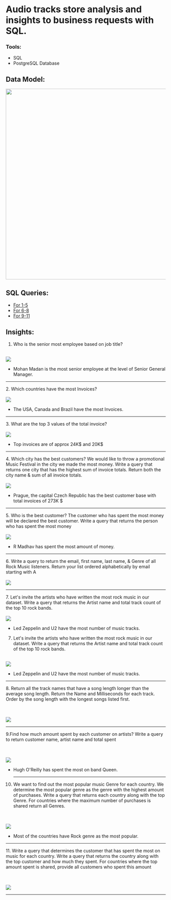 # Audio tracks store analysis and insights to business requests with SQL.

### Tools:
- SQL
- PostgreSQL Database

## Data Model:
<img src="scheme and output/schema_diagram.png" width=600>

## SQL Queries:
- <a href="SQL queries/queries_1-5.sql" target="_blank">For 1-5</a>
- <a href="SQL queries/queries_6-8.sql" target="_blank">For 6-8</a>
- <a href="SQL queries/queries-9-11.sql" target="_blank">For 9-11</a>

## Insights:
1. Who is the senior most employee based on job title?
<br>
<img src="scheme and output/output1.jpeg">

- Mohan Madan is the most senior employee at the level of Senior General Manager.
  
<hr>
2. Which countries have the most Invoices?
<br><br>
<img src="scheme and output/output2.jpeg">

- The USA, Canada and Brazil have the most Invoices.

<hr>
3. What are the top 3 values of the total invoice?
<br><br>
<img src="scheme and output/output3.jpeg">

- Top invoices are of approx 24K$ and 20K$

<hr>
4. Which city has the best customers? We would like to throw a promotional Music
Festival in the city we made the most money. Write a query that returns one city that
has the highest sum of invoice totals. Return both the city name & sum of all invoice
totals.
<br><br>
<img src="scheme and output/output4.jpeg">

- Prague, the capital Czech Republic has the best customer base with total invoices of 273K $

<hr>
5. Who is the best customer? The customer who has spent the most money will be
declared the best customer. Write a query that returns the person who has spent the
most money
<br><br>
<img src="scheme and output/output5.jpeg">

- R Madhav has spent the most amount of money.

<hr>
6. Write a query to return the email, first name, last name, & Genre of all Rock Music listeners. Return your list ordered alphabetically by email starting with A
<br><br>
<img src="scheme and output/output6.jpeg">

<hr>
7. Let's invite the artists who have written the most rock music in our dataset. 
Write a query that returns the Artist name and total track count of the top 10 rock bands.
<br><br>
<img src="scheme and output/output7.jpeg">

- Led Zeppelin and U2 have the most number of music tracks.

7. Let's invite the artists who have written the most rock music in our dataset. 
Write a query that returns the Artist name and total track count of the top 10 rock bands.
<br><br>
<img src="scheme and output/output7.jpeg">

- Led Zeppelin and U2 have the most number of music tracks.
<hr>
8. Return all the track names that have a song length longer than the average song length. 
Return the Name and Milliseconds for each track. Order by the song length with the longest songs listed first.

<br><br>
<img src="scheme and output/output8.jpeg">
<hr>
9.Find how much amount spent by each customer on artists? Write a query to return
customer name, artist name and total spent

<br><br>
<img src="scheme and output/output9.jpeg">

- Hugh O'Reilly has spent the most on band Queen.

  <hr>
10. We want to find out the most popular music Genre for each country. We determine the most popular genre as the genre 
with the highest amount of purchases. Write a query that returns each country along with the top Genre. For countries where 
the maximum number of purchases is shared return all Genres.

<br><br>
<img src="scheme and output/output10.jpeg">

- Most of the countries have Rock genre as the most popular.

<hr>
11. Write a query that determines the customer that has spent the most on music for each
country. Write a query that returns the country along with the top customer and how
much they spent. For countries where the top amount spent is shared, provide all
customers who spent this amount

<br><br>
<img src="scheme and output/output11.jpeg">

<hr>


  



